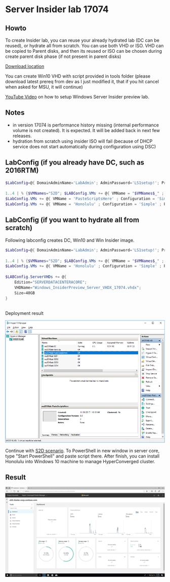 # Server Insider lab 17074

## Howto
To create Insider lab, you can reuse your already hydrated lab (DC can be reused), or hydrate all from scratch. You can use both VHD or ISO. VHD can be copied to Parent disks, and then its reused or ISO can be chosen during create parent disk phase (if not present in parent disks)

[Download location](https://www.microsoft.com/en-us/software-download/windowsinsiderpreviewserver)

You can create Win10 VHD with script provided in tools folder (please download latest prereq from dev as I just modified it, that if you hit cancel when asked for MSU, it will continue)

[YouTube Video](https://youtu.be/Rj_uhDN0tN4) on how to setup Windows Server Insider preview lab.

## Notes
* in version 17074 is performance history missing (internal performance volume is not created). It is expected. It will be added back in next few releases.
* hydration from scratch using insider ISO will fail (because of DHCP service does not start automatically during configuration using DSC)

## LabConfig (if you already have DC, such as 2016RTM)

````PowerShell
$LabConfig=@{ DomainAdminName='LabAdmin'; AdminPassword='LS1setup!'; Prefix = 'ws2016lab-'; SwitchName = 'LabSwitch'; DCEdition='DataCenter'; AdditionalNetworksConfig=@(); VMs=@(); ServerVHDs=@()}

1..4 | % {$VMNames="S2D"; $LABConfig.VMs += @{ VMName = "$VMNames$_" ; Configuration = 'S2D' ; ParentVHD = 'Windows_InsiderPreview_Server_VHDX_17074.vhdx'; SSDNumber = 0; SSDSize=800GB ; HDDNumber = 12; HDDSize= 4TB ; MemoryStartupBytes= 1GB ; MemoryMinimumBytes=1GB }}
$LabConfig.VMs += @{ VMName = 'PasteScriptsHere' ; Configuration = 'Simple' ; ParentVHD = 'Windows_InsiderPreview_Server_VHDX_17074.vhdx'; MemoryStartupBytes= 1GB ;MemoryMinimumBytes=1GB }
$LabConfig.VMs += @{ VMName = 'Honolulu' ; Configuration = 'Simple' ; ParentVHD = 'Win10_G2.vhdx'  ; MemoryStartupBytes= 1GB ; MemoryMinimumBytes=1GB ; AddToolsVHD=$True ; DisableWCF=$True }

````

## LabConfig (if you want to hydrate all from scratch)

Following labconfig creates DC, Win10 and Win Insider image.

````PowerShell
$LabConfig=@{ DomainAdminName='LabAdmin'; AdminPassword='LS1setup!'; Prefix = 'ws2016labInsider-'; SwitchName = 'LabSwitch'; DCEdition='SERVERDATACENTERACORE'; CreateClientParent=$True ; ClientEdition='Enterprise'; PullServerDC=$false ;AdditionalNetworksConfig=@(); VMs=@(); ServerVHDs=@()}

1..4 | % {$VMNames="S2D"; $LABConfig.VMs += @{ VMName = "$VMNames$_" ; Configuration = 'S2D' ; ParentVHD = 'Windows_InsiderPreview_Server_VHDX_17074.vhdx'; SSDNumber = 0; SSDSize=800GB ; HDDNumber = 12; HDDSize= 4TB ; MemoryStartupBytes= 1GB ; MemoryMinimumBytes=1GB }}
$LabConfig.VMs += @{ VMName = 'Honolulu' ; Configuration = 'Simple' ; ParentVHD = 'Win10_G2.vhdx'  ; MemoryStartupBytes= 1GB ; MemoryMinimumBytes=1GB ; AddToolsVHD=$True ; DisableWCF=$True }

$LABConfig.ServerVHDs += @{
    Edition="SERVERDATACENTERACORE";
    VHDName="Windows_InsiderPreview_Server_VHDX_17074.vhdx";
    Size=40GB
}
 
````

Deployment result

![](/Insider/Screenshots/17035with14393DC.png)

Continue with [S2D scenario](https://github.com/Microsoft/ws2016lab/tree/master/Scenarios/S2D%20Hyperconverged). To PowerShell in new window in server core, type "Start PowerShell" and paste script there. After finish, you can install Honolulu into Windows 10 machine to manage HyperConverged cluster.

## Result

![](/Insider/Screenshots/17035Honolulu.png)
